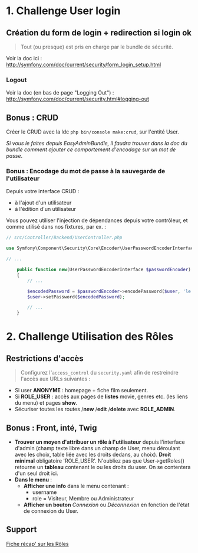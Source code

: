 # 1. Challenge User login

## Création du form de login + redirection si login ok

> Tout (ou presque) est pris en charge par le bundle de sécurité.

Voir la doc ici : http://symfony.com/doc/current/security/form_login_setup.html

### Logout

Voir la doc (en bas de page "Logging Out") : http://symfony.com/doc/current/security.html#logging-out

## Bonus : CRUD

Créer le CRUD avec la ldc `php bin/console make:crud`, sur l'entité User.

_Si vous le faites depuis EasyAdminBundle, il faudra trouver dans la doc du bundle comment ajouter ce comportement d'encodage sur un mot de passe_.

### Bonus : Encodage du mot de passe à la sauvegarde de l'utilisateur

Depuis votre interface CRUD :

- à l'ajout d'un utilisateur
- à l'édition d'un utilisateur

Vous pouvez utiliser l'injection de dépendances depuis votre contrôleur, et comme utilisé dans nos fixtures, par ex. : 

```php
// src/Controller/Backend/UserController.php

use Symfony\Component\Security\Core\Encoder\UserPasswordEncoderInterface;

// ...

    public function new(UserPasswordEncoderInterface $passwordEncoder)
    {
        // ...

        $encodedPassword = $passwordEncoder->encodePassword($user, 'le mot de passe qui vient du formulaire');
        $user->setPassword($encodedPassword);

        // ...
    }

```

# 2. Challenge Utilisation des Rôles

## Restrictions d'accès

> Configurez l'`access_control` du `security.yaml` afin de restreindre l'accès aux URLs suivantes :

- Si user **ANONYME** : homepage + fiche film seulement.
- Si **ROLE_USER** : accès aux pages de **listes** movie, genres etc. (les liens du menu) et pages **show**.
- Sécuriser toutes les routes /**new** /**edit** /**delete** avec **ROLE_ADMIN**.

## Bonus : Front, inté, Twig

- **Trouver un moyen d'attribuer un rôle à l'utilisateur** depuis l'interface d'admin (champ texte libre dans un champ de User, menu déroulant avec les choix, table liée avec les droits dedans, au choix). **Droit minimal** obligatoire 'ROLE_USER'. N'oubliez pas que User->getRoles() retourne un **tableau** contenant le ou les droits du user. On se contentera d'un seul droit ici.
- **Dans le menu** :
    - **Afficher une info** dans le menu contenant :
        - username
        - role = Visiteur, Membre ou Administrateur
    - **Afficher un bouton** _Connexion_ ou _Déconnexion_ en fonction de l'état de connexion du User.

## Support

[Fiche récap' sur les  Rôles](https://github.com/O-clock-Alumnis/fiches-recap/blob/master/symfony/themes/roles.md)